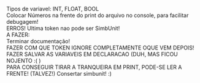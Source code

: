 Tipos de variavel: INT, FLOAT, BOOL  
Colocar Números na frente do print do arquivo no console, para facilitar debugagem!  
ERROS! Ultima token nao pode ser SimbUnit!  
A FAZER:  
Terminar documentação!   
FAZER COM QUE TOKEN IGNORE COMPLETAMENTE OQUE VEM DEPOIS!  
FAZER SALVAR AS VARIAVEIS EM DECLARACAO (DUH, MAS FICOU NOJENTO :( )  
PARA CONSEGUIR TIRAR A TRANQUEIRA EM PRINT, PODE-SE LER A FRENTE!  (TALVEZ!)
Consertar simbunit! :)  